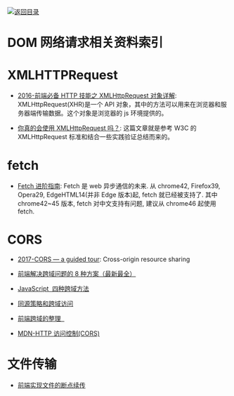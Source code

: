 [![返回目录](https://parg.co/UGo)](https://github.com/wxyyxc1992/Awesome-Reference)

# DOM 网络请求相关资料索引

# XMLHTTPRequest

* [2016-前端必备 HTTP 技能之 XMLHttpRequest 对象详解](https://www.jianshu.com/p/7dc28f991f99): XMLHttpRequest(XHR)是一个 API 对象，其中的方法可以用来在浏览器和服务器端传输数据。这个对象是浏览器的 js 环境提供的。

* [你真的会使用 XMLHttpRequest 吗？](https://segmentfault.com/a/1190000004322487): 这篇文章就是参考 W3C 的 XMLHttpRequest 标准和结合一些实践验证总结而来的。

# fetch

* [Fetch 进阶指南](http://louiszhai.github.io/2016/11/02/fetch/): Fetch 是 web 异步通信的未来. 从 chrome42, Firefox39, Opera29, EdgeHTML14(并非 Edge 版本)起, fetch 就已经被支持了. 其中 chrome42~45 版本, fetch 对中文支持有问题, 建议从 chrome46 起使用 fetch.

# CORS

* [2017-CORS — a guided tour](https://parg.co/bOF): Cross-origin resource sharing

* [前端解决跨域问题的 8 种方案（最新最全）](http://www.tuicool.com/articles/ENZbEvi)

* [JavaScript  四种跨域方法](http://segmentfault.com/a/1190000003642057)

* [同源策略和跨域访问](http://blog.csdn.net/shimiso/article/details/21830313)

* [前端跨域的整理  ](http://qiutc.me/post/cross-domain-collections.html)

* [MDN-HTTP 访问控制(CORS)](https://parg.co/UGw)

# 文件传输

* [前端实现文件的断点续传](http://www.tuicool.com/articles/neUzAbB)
